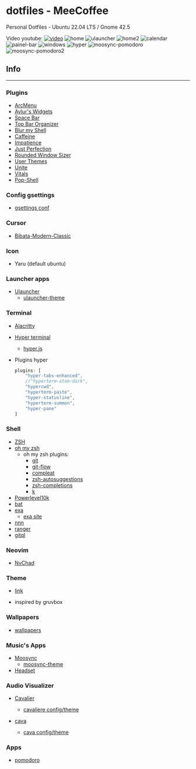 # dotfiles - MeeCoffee

Personal Dotfiles - Ubuntu 22.04 LTS / Gnome 42.5

Video youtube:
[![video](./img/video.png)](https://www.youtube.com/watch?v=0hiZ8z1fzGI)
![home](./img/home.png)
![ulauncher](./img/ulauncher.png)
![home2](./img/home2.png)
![calendar](./img/calendar.png)
![painel-bar](./img/painel-bar.png)
![windows](./img/windows.png)
![hyper](./img/hyper-term.png)
![moosync-pomodoro](./img/moosync-pomodoro.png)
![moosync-pomodoro2](./img/moosync-pomodoro2.png)

## Info

---

### Plugins

- [ArcMenu](https://extensions.gnome.org/extension/3628/arcmenu/)
- [Aylur's Widgets](https://extensions.gnome.org/extension/5338/aylurs-widgets/)
- [Space Bar](https://extensions.gnome.org/extension/5090/space-bar/)
- [Top Bar Organizer](https://extensions.gnome.org/extension/4356/top-bar-organizer/)
- [Blur my Shell](https://extensions.gnome.org/extension/3193/blur-my-shell/)
- [Caffeine](https://extensions.gnome.org/extension/517/caffeine/)
- [Impatience](https://extensions.gnome.org/extension/277/impatience/)
- [Just Perfection](https://extensions.gnome.org/extension/3843/just-perfection/)
- [Rounded Window Sizer](https://extensions.gnome.org/extension/5237/rounded-window-corners/)
- [User Themes](https://extensions.gnome.org/extension/19/user-themes/)
- [Unite](https://github.com/hardpixel/unite-shell)
- [Vitals](https://extensions.gnome.org/extension/1460/vitals/) 
- [Pop-Shell](https://github.com/pop-os/shell)

### Config gsettings
  - [gsettings conf](https://github.com/Alencar26/dotfiles/blob/main/gsettings_gnome.sh)
### Cursor
- [Bibata-Modern-Classic](https://github.com/ful1e5/Bibata_Cursor)

### Icon
- Yaru (default ubuntu)

### Launcher apps
- [Ulauncher](https://ulauncher.io/)
  - [ulauncher-theme](https://github.com/Alencar26/dotfiles/tree/main/.local/share/ulauncher)

### Terminal
- [Alacritty](https://github.com/alacritty/alacritty)
- [Hyper terminal](https://hyper.is/)
  - [hyper.js](https://github.com/Alencar26/dotfiles/blob/main/.hyper.js)

- Plugins hyper
  
  ```javascript
  plugins: [
      "hyper-tabs-enhanced",
      //"hyperterm-atom-dark",
      "hypercwd",
      "hyperterm-paste",
      "hyper-statusline",
      "hyperterm-summon",
      "hyper-pane"
  ]
  ```
### Shell
  - [ZSH](https://github.com/ohmyzsh/ohmyzsh/wiki/Installing-ZSH)
  - [oh my zsh](https://github.com/ohmyzsh/ohmyzsh)
    - oh my zsh plugins:
      - [git](https://github.com/ohmyzsh/ohmyzsh/tree/master/plugins/git)
      - [git-flow](https://github.com/ohmyzsh/ohmyzsh/tree/master/plugins/git-flow)
      - [compleat](https://github.com/ohmyzsh/ohmyzsh/tree/master/plugins/compleat)
      - [zsh-autosuggestions](https://github.com/zsh-users/zsh-autosuggestions)
      - [zsh-completions](https://github.com/clarketm/zsh-completions)
      - [k](https://github.com/supercrabtree/k)
  - [Powerlevel10k](https://github.com/romkatv/powerlevel10k)
  - [bat](https://github.com/sharkdp/bat)
  - [exa](https://github.com/ogham/exa)
    - [exa site](https://the.exa.website/)
  - [nnn](https://github.com/jarun/nnn)
  - [ranger](https://github.com/ranger/ranger)
  - [gitql](https://github.com/filhodanuvem/gitql)
  
### Neovim
- [NvChad](https://github.com/NvChad/NvChad)

### Theme
- [link](https://github.com/Alencar26/dotfiles/tree/main/.themes)

- inspired by gruvbox
  
### Wallpapers
  - [wallpapers](https://github.com/Alencar26/dotfiles/tree/main/wallpapers)

### Music's Apps
- [Moosync](https://github.com/Moosync/Moosync)
    - [moosync-theme](https://github.com/Alencar26/dotfiles/tree/main/.configs/moosync-theme)
- [Headset](https://headsetapp.co/)

### Audio Visualizer
- [Cavalier](https://github.com/fsobolev/cavalier)
    - [cavaliere config/theme](https://github.com/Alencar26/dotfiles/tree/main/.configs/cavalier)

- [cava](https://github.com/karlstav/cava)
    - [cava config/theme](https://github.com/Alencar26/dotfiles/tree/main/.configs/cava)

### Apps
 - [pomodoro](https://gnomepomodoro.org/)
